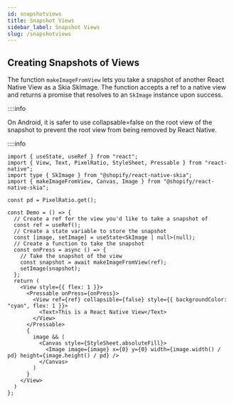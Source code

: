 ```yaml
---
id: snapshotviews
title: Snapshot Views
sidebar_label: Snapshot Views
slug: /snapshotviews
---
```


## Creating Snapshots of Views

The function `makeImageFromView` lets you take a snapshot of another React Native View as a Skia SkImage. The function accepts a ref to a native view and returns a promise that resolves to an `SkImage` instance upon success.

::::info

On Android, it is safer to use collapsable=false on the root view of the snapshot to prevent the root view from being removed by React Native.

::::info

```tsx twoslash
import { useState, useRef } from "react";
import { View, Text, PixelRatio, StyleSheet, Pressable } from "react-native";
import type { SkImage } from "@shopify/react-native-skia";
import { makeImageFromView, Canvas, Image } from "@shopify/react-native-skia";

const pd = PixelRatio.get();

const Demo = () => {
  // Create a ref for the view you'd like to take a snapshot of
  const ref = useRef();
  // Create a state variable to store the snapshot
  const [image, setImage] = useState<SkImage | null>(null);
  // Create a function to take the snapshot
  const onPress = async () => {
    // Take the snapshot of the view
    const snapshot = await makeImageFromView(ref);
    setImage(snapshot);
  };
  return (
    <View style={{ flex: 1 }}>
      <Pressable onPress={onPress}>
        <View ref={ref} collapsible={false} style={{ backgroundColor: "cyan", flex: 1 }}>
          <Text>This is a React Native View</Text>
        </View>
      </Pressable>
      {
        image && (
          <Canvas style={StyleSheet.absoluteFill}>
            <Image image={image} x={0} y={0} width={image.width() / pd} height={image.height() / pd} />
          </Canvas>
        )
      }
    </View>
  )
};
```
